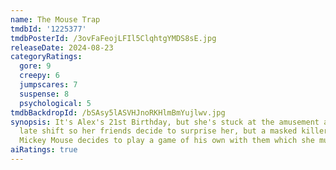 ```yaml
---
name: The Mouse Trap
tmdbId: '1225377'
tmdbPosterId: /3ovFaFeojLFIl5ClqhtgYMDS8sE.jpg
releaseDate: 2024-08-23
categoryRatings:
  gore: 9
  creepy: 6
  jumpscares: 7
  suspense: 8
  psychological: 5
tmdbBackdropId: /bSAsy5lASVHJnoRKHlmBmYujlwv.jpg
synopsis: It's Alex's 21st Birthday, but she's stuck at the amusement arcade on a
  late shift so her friends decide to surprise her, but a masked killer dressed as
  Mickey Mouse decides to play a game of his own with them which she must survive.
aiRatings: true
---
```


